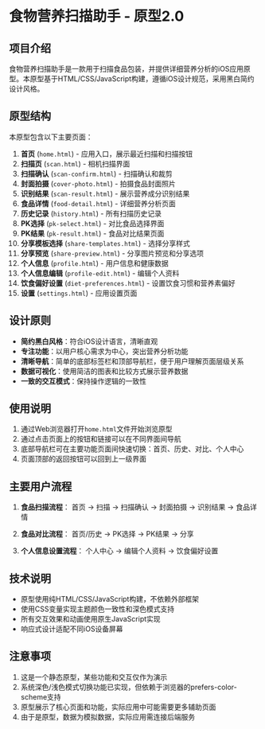 # 食物营养扫描助手 - 原型2.0

## 项目介绍

食物营养扫描助手是一款用于扫描食品包装，并提供详细营养分析的iOS应用原型。本原型基于HTML/CSS/JavaScript构建，遵循iOS设计规范，采用黑白简约设计风格。

## 原型结构

本原型包含以下主要页面：

1. **首页** (`home.html`) - 应用入口，展示最近扫描和扫描按钮
2. **扫描页** (`scan.html`) - 相机扫描界面
3. **扫描确认** (`scan-confirm.html`) - 扫描确认和裁剪
4. **封面拍摄** (`cover-photo.html`) - 拍摄食品封面照片
5. **识别结果** (`scan-result.html`) - 展示营养成分识别结果
6. **食品详情** (`food-detail.html`) - 详细营养分析页面
7. **历史记录** (`history.html`) - 所有扫描历史记录
8. **PK选择** (`pk-select.html`) - 对比食品选择界面
9. **PK结果** (`pk-result.html`) - 食品对比结果页面
10. **分享模板选择** (`share-templates.html`) - 选择分享样式
11. **分享预览** (`share-preview.html`) - 分享图片预览和分享选项
12. **个人信息** (`profile.html`) - 用户信息和健康数据
13. **个人信息编辑** (`profile-edit.html`) - 编辑个人资料
14. **饮食偏好设置** (`diet-preferences.html`) - 设置饮食习惯和营养素偏好
15. **设置** (`settings.html`) - 应用设置页面

## 设计原则

- **简约黑白风格**：符合iOS设计语言，清晰直观
- **专注功能**：以用户核心需求为中心，突出营养分析功能
- **清晰导航**：简单的底部标签栏和顶部导航栏，便于用户理解页面层级关系
- **数据可视化**：使用简洁的图表和比较方式展示营养数据
- **一致的交互模式**：保持操作逻辑的一致性

## 使用说明

1. 通过Web浏览器打开`home.html`文件开始浏览原型
2. 通过点击页面上的按钮和链接可以在不同界面间导航
3. 底部导航栏可在主要功能页面间快速切换：首页、历史、对比、个人中心
4. 页面顶部的返回按钮可以回到上一级界面

## 主要用户流程

1. **食品扫描流程**：
   首页 → 扫描 → 扫描确认 → 封面拍摄 → 识别结果 → 食品详情

2. **食品对比流程**：
   首页/历史 → PK选择 → PK结果 → 分享

3. **个人信息设置流程**：
   个人中心 → 编辑个人资料 → 饮食偏好设置

## 技术说明

- 原型使用纯HTML/CSS/JavaScript构建，不依赖外部框架
- 使用CSS变量实现主题颜色一致性和深色模式支持
- 所有交互效果和动画使用原生JavaScript实现
- 响应式设计适配不同iOS设备屏幕

## 注意事项

1. 这是一个静态原型，某些功能和交互仅作为演示
2. 系统深色/浅色模式切换功能已实现，但依赖于浏览器的prefers-color-scheme支持
3. 原型展示了核心页面和功能，实际应用中可能需要更多辅助页面
4. 由于是原型，数据为模拟数据，实际应用需连接后端服务 